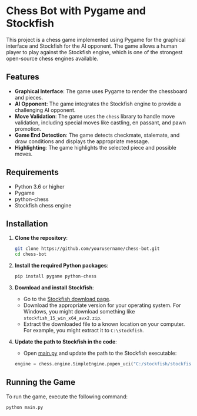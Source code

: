 # Chess Bot with Pygame and Stockfish

This project is a chess game implemented using Pygame for the graphical interface and Stockfish for the AI opponent. The game allows a human player to play against the Stockfish engine, which is one of the strongest open-source chess engines available.

## Features

- **Graphical Interface**: The game uses Pygame to render the chessboard and pieces.
- **AI Opponent**: The game integrates the Stockfish engine to provide a challenging AI opponent.
- **Move Validation**: The game uses the `chess` library to handle move validation, including special moves like castling, en passant, and pawn promotion.
- **Game End Detection**: The game detects checkmate, stalemate, and draw conditions and displays the appropriate message.
- **Highlighting**: The game highlights the selected piece and possible moves.

## Requirements

- Python 3.6 or higher
- Pygame
- python-chess
- Stockfish chess engine

## Installation

1. **Clone the repository**:
    ```sh
    git clone https://github.com/yourusername/chess-bot.git
    cd chess-bot
    ```

2. **Install the required Python packages**:
    ```sh
    pip install pygame python-chess
    ```

3. **Download and install Stockfish**:
    - Go to the [Stockfish download page](https://stockfishchess.org/download/).
    - Download the appropriate version for your operating system. For Windows, you might download something like `stockfish_15_win_x64_avx2.zip`.
    - Extract the downloaded file to a known location on your computer. For example, you might extract it to `C:\stockfish`.

4. **Update the path to Stockfish in the code**:
    - Open [main.py](http://_vscodecontentref_/0) and update the path to the Stockfish executable:
    ```python
    engine = chess.engine.SimpleEngine.popen_uci("C:/stockfish/stockfish-windows-x86-64-avx2.exe")
    ```

## Running the Game

To run the game, execute the following command:
```sh
python main.py
